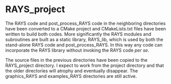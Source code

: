 # RAYS_project
The RAYS code and post\_process\_RAYS code in the neighboring directories have been
converted to a CMake project and CMakeLists.txt files have been written to build both codes.
More significantly the RAYS modules and subroutines are built as a static library, RAYS\_lib,
which is used by both the stand-alone RAYS code and post\_process\_RAYS.  In this way any 
code can incorporate the RAYS library without invoking the RAYS code *per se*.

The source files in the previous directories have been copied to the RAYS_project directory.
I expect to work from the project directory and that the older directories will atrophy 
and eventually disappear.  The graphics\_RAYS and examples\_RAYS directories are still active.
